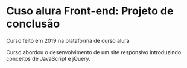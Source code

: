 # Cuso alura Front-end: Projeto de conclusão
 
 Curso feito em 2019 na plataforma de curso alura
 
 Curso abordou o desenvolvimento de um site responsivo introduzindo conceitos de JavaScript e jQuery.
